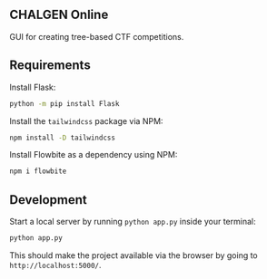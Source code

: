 ## CHALGEN Online

GUI for creating tree-based CTF competitions.

## Requirements

Install Flask:

```bash
python -m pip install Flask
```

Install the `tailwindcss` package via NPM:

```bash
npm install -D tailwindcss
```

Install Flowbite as a dependency using NPM:

```bash
npm i flowbite
```

## Development

Start a local server by running `python app.py` inside your terminal:

```bash
python app.py
```

This should make the project available via the browser by going to `http://localhost:5000/`. 


